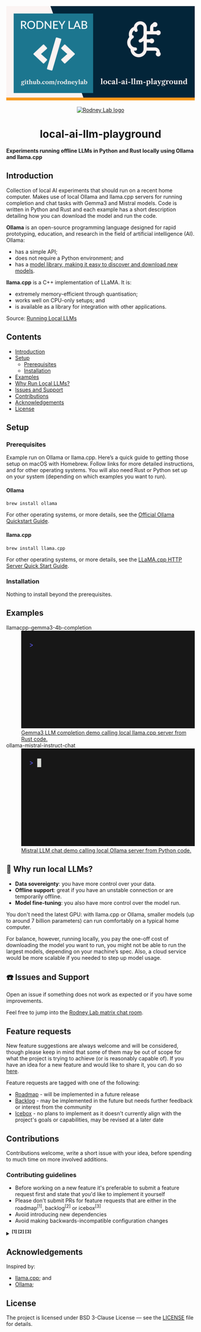 <img src="./images/rodneylab-github-local-ai-llm-playground.png" alt="Rodney Lab Local A I L L M Playground Git Hub banner" />

<p align="center">
  <a aria-label="Open Rodney Lab site" href="https://rodneylab.com" rel="nofollow noopener noreferrer">
    <img alt="Rodney Lab logo" src="https://rodneylab.com/assets/icon.png" width="60" />
  </a>
</p>
<h1 align="center">
  local-ai-llm-playground
</h1>

**Experiments running offline LLMs in Python and Rust locally using Ollama and
llama.cpp**

## Introduction

Collection of local AI experiments that should run on a recent home computer.
Makes use of local Ollama and llama.cpp servers for running completion and chat
tasks with Gemma3 and Mistral models. Code is written in Python and Rust and
each example has a short description detailing how you can download the model and
run the code.

**Ollama** is an open-source programming language designed for rapid prototyping, education, and research in the field
of artificial intelligence (AI). Ollama:

- has a simple API;
- does not require a Python environment; and
- has a [model library, making it easy to discover and download new models](https://ollama.com/library).

**llama.cpp** is a C++ implementation of LLaMA. It is:

- extremely memory-efficient through quantisation;
- works well on CPU-only setups; and
- is available as a library for integration with other applications.

Source: [Running Local LLMs](https://github.com/di37/running-llms-locally#advantages)

## Contents

- [Introduction](#introduction)
- [Setup](#setup)
  - [Prerequisites](#prerequisites)
  - [Installation](#installation)
- [Examples](#examples)
- [Why Run Local LLMs?](#-why-run-local-llms)
- [Issues and Support](#️-issues-and-support)
- [Contributions](#contributions)
- [Acknowledgements](#acknowledgements)
- [License](#license)

## Setup

### Prerequisites

Example run on Ollama or llama.cpp. Here’s a quick guide to getting those
setup on macOS with Homebrew. Follow links for more detailed instructions, and
for other operating systems. You will also need Rust or Python set up on your
system (depending on which examples you want to run).

#### Ollama

```shell
brew install ollama
```

For other operating systems, or more details, see the
[Official Ollama Quickstart Guide](https://ollama.readthedocs.io/en/quickstart/).

#### llama.cpp

```shell
brew install llama.cpp
```

For other operating systems, or more details, see the
[LLaMA.cpp HTTP Server Quick Start Guide](https://github.com/ggml-org/llama.cpp/tree/master/tools/server#quick-start).

### Installation

Nothing to install beyond the prerequisites.

## Examples

<dl>
<dt>llamacpp-gemma3-4b-completion</dt>
<dd>
  <img src="./images/llamacpp_gemma3_4b_completion.gif" alt="Terminal animation shows the user entering the following command: 'cargo run --bin gemma-3-4b-it-qat-q4_0-gguf'. The app starts running and a prompt appears. At the prompt, the user types 'Building a website can be done in 10 simple steps:', then hits enter. The app responds with a stream of output ending with a copy of the input prompt, then the text 'Sending prompt to llama.cpp and awaiting response...'. After a short delay, of a few seconds, the model response starts streaming, it reads ' 1. Choose a domain name and web hosting provider. 2. Select a website builder or CMS. 3. Design your website layout. 4. Create your content. 5. Add images and videos. 6. Optimize your website for search engines. 7. Test your website on different devices. 8. Launch your website. 9. Promote your website. 10. Maintain and update your website regularly. Do you want me to elaborate on any of these steps, or perhaps provide links to resources for each?'. The app presents a new prompt, ready for a new question, though the animation restarts."/>
    <a href="./crates/llamacpp_gemma3_4b_completion/README.md">Gemma3 LLM completion demo calling local llama.cpp server from Rust code.</a>
</dd>

<dt>ollama-mistral-instruct-chat</dt>
<dd>
  <img src="./images/ollama_mistral_instruct_chat.gif" alt="Terminal animation shows the user entering the following command: 'uv run python/ollama_mistral_instruct_chat/src/main.py'. The app starts running and a prompt appears.  At the prompt, the user types 'Who was the first Prime Minister of Great Britain?', then hits enter.  After a short delay, of a few seconds, the model response starts streaming, it reads 'The position of Prime Minister in the United Kingdom does not exactly correspond to the Prime Minister you might be thinking of.  The office of Prime Minister as we know it today did not formally exist until the 18th century.  However, if we consider someone who played a role similar to that of a modern Prime Minister, Sir Robert Walpole is often considered the first defacto Ptime Minister, serving from 1721 to 1742 under King George II. He was the dominant figure in British politics during his long tenure and held various positions, including First Lord of the Treasuary and Chancellor of the Exchequer, although these titles were not yet officially linked to the Prime Minister's role.'.  The app presents a new prompt, ready for a new question, though the animation restarts."/>
  <a href="./python/ollama_mistral_instruct_chat/README.md">Mistral LLM chat demo calling local Ollama server from Python code.</a></dd>
</dl>

## 🤔 Why run local LLMs?

- **Data sovereignty**: you have more control over your data.
- **Offline support**: great if you have an unstable connection or are temporarily
  offline.
- **Model fine-tuning**: you also have more control over the model run.

You don't need the latest GPU: with llama.cpp or Ollama, smaller models (up to around 7 billion parameters) can run
comfortably on a typical home computer.

For balance, however, running locally, you pay the one-off cost of downloading
the model you want to run, you might not be able to run the largest models,
depending on your machine’s spec. Also, a cloud service would be more scalable
if you needed to step up model usage.

## ☎️ Issues and Support

Open an issue if something does not work as expected or if you have some
improvements.

Feel free to jump into the
[Rodney Lab matrix chat room](https://matrix.to/#/%23rodney:matrix.org).

## Feature requests

New feature suggestions are always welcome and will be considered, though please keep in mind that some of them may be out of scope for what the project is trying to achieve (or is reasonably capable of). If you have an idea for a new feature and would like to share it, you can do so [here](./issues/new?template=feature_request.yml).

Feature requests are tagged with one of the following:

- [Roadmap](./labels/roadmap) - will be implemented in a future release
- [Backlog](./labels/backlog) - may be implemented in the future but needs further feedback or interest from the community
- [Icebox](./labels/icebox) - no plans to implement as it doesn't currently align with the project's goals or capabilities, may be revised at a later date

## Contributions

Contributions welcome, write a short issue with your idea, before spending to
much time on more involved additions.

### Contributing guidelines

- Before working on a new feature it's preferable to submit a feature request first and state that you'd like to implement it yourself
- Please don't submit PRs for feature requests that are either in the roadmap<sup>[1]</sup>, backlog<sup>[2]</sup> or icebox<sup>[3]</sup>
- Avoid introducing new dependencies
- Avoid making backwards-incompatible configuration changes

<details>
<summary><strong><sup>[1] [2] [3]</sup></strong></summary>

[1] The feature likely already has work put into it that may conflict with your implementation

[2] The demand, implementation or functionality for this feature is not yet clear

[3] No plans to add this feature for the time being

</details>

## Acknowledgements

Inspired by:

- [llama.cpp](https://github.com/ggml-org/llama.cpp); and
- [Ollama](https://ollama.com/);

## License

The project is licensed under BSD 3-Clause License — see the [LICENSE](./LICENSE) file for details.
